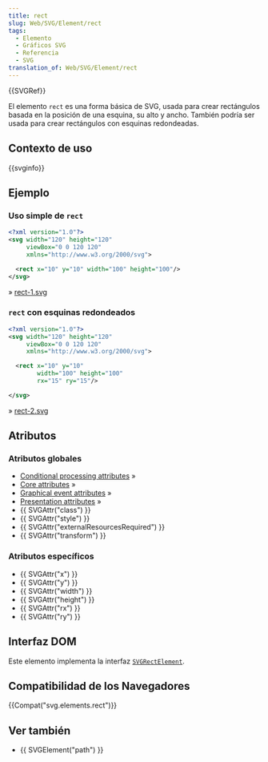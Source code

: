 ```yaml
---
title: rect
slug: Web/SVG/Element/rect
tags:
  - Elemento
  - Gráficos SVG
  - Referencia
  - SVG
translation_of: Web/SVG/Element/rect
---
```


{{SVGRef}}

El elemento `rect` es una forma básica de SVG, usada para crear rectángulos basada en la posición de una esquina, su alto y ancho.
También podría ser usada para crear rectángulos con esquinas redondeadas.

## Contexto de uso

{{svginfo}}

## Ejemplo

### Uso simple de `rect`

```xml
<?xml version="1.0"?>
<svg width="120" height="120"
     viewBox="0 0 120 120"
     xmlns="http://www.w3.org/2000/svg">

  <rect x="10" y="10" width="100" height="100"/>
</svg>
```

» [rect-1.svg](https://mdn.mozillademos.org/files/8893/rect-1.svg)

### `rect` con esquinas redondeados

```xml
<?xml version="1.0"?>
<svg width="120" height="120"
     viewBox="0 0 120 120"
     xmlns="http://www.w3.org/2000/svg">

  <rect x="10" y="10"
        width="100" height="100"
        rx="15" ry="15"/>

</svg>
```

» [rect-2.svg](https://mdn.mozillademos.org/files/8897/rect-2.svg)

## Atributos

### Atributos globales

- [Conditional processing attributes](/en/SVG/Attribute#ConditionalProccessing) »
- [Core attributes](/en/SVG/Attribute#Core) »
- [Graphical event attributes](/en/SVG/Attribute#GraphicalEvent) »
- [Presentation attributes](/en/SVG/Attribute#Presentation) »
- {{ SVGAttr("class") }}
- {{ SVGAttr("style") }}
- {{ SVGAttr("externalResourcesRequired") }}
- {{ SVGAttr("transform") }}

### Atributos específicos

- {{ SVGAttr("x") }}
- {{ SVGAttr("y") }}
- {{ SVGAttr("width") }}
- {{ SVGAttr("height") }}
- {{ SVGAttr("rx") }}
- {{ SVGAttr("ry") }}

## Interfaz DOM

Este elemento implementa la interfaz [`SVGRectElement`](/en/DOM/SVGRectElement).

## Compatibilidad de los Navegadores

{{Compat("svg.elements.rect")}}

## Ver también

- {{ SVGElement("path") }}

